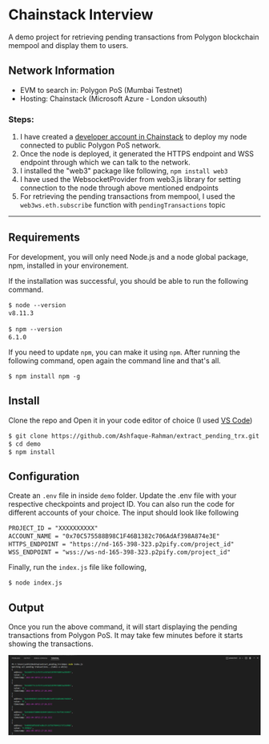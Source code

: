 # Chainstack Interview

A demo project for retrieving pending transactions from Polygon blockchain mempool and display them to users.

## Network Information
- EVM to search in: Polygon PoS (Mumbai Testnet)
- Hosting: Chainstack (Microsoft Azure - London uksouth)

### Steps:
1. I have created a [developer account in Chainstack](https://console.chainstack.com/user/account/create) to deploy my node connected to public Polygon PoS network.
2. Once the node is deployed, it generated the HTTPS endpoint and WSS endpoint through which we can talk to the network.
3. I installed the "web3" package like following, `npm install web3`
4. I have used the WebsocketProvider from web3.js library for setting connection to the node through above mentioned endpoints
5. For retrieving the pending transactions from mempool, I used the `web3ws.eth.subscribe` function with `pendingTransactions` topic 
---
## Requirements

For development, you will only need Node.js and a node global package, npm, installed in your environement.

If the installation was successful, you should be able to run the following command.

    $ node --version
    v8.11.3

    $ npm --version
    6.1.0

If you need to update `npm`, you can make it using `npm`. After running the following command, open again the command line and that's all.

    $ npm install npm -g


## Install
Clone the repo and Open it in your code editor of choice (I used [VS Code](https://code.visualstudio.com))

    $ git clone https://github.com/Ashfaque-Rahman/extract_pending_trx.git
    $ cd demo
    $ npm install

## Configuration
Create an `.env` file in inside `demo` folder. Update the .env file with your respective checkpoints and project ID. You can also run the code for different accounts of your choice. The input should look like following

```
PROJECT_ID = "XXXXXXXXXX"
ACCOUNT_NAME = "0x70C575588B98C1F46B1382c706AdAf398A874e3E"
HTTPS_ENDPOINT = "https://nd-165-398-323.p2pify.com/project_id"
WSS_ENDPOINT = "wss://ws-nd-165-398-323.p2pify.com/project_id"
```

Finally, run the `index.js` file like following, 

    $ node index.js

## Output
Once you run the above command, it will start displaying the pending transactions from Polygon PoS. It may take few minutes before it starts showing the transactions.

![alt=“”](https://github.com/Ashfaque-Rahman/extract_pending_trx/blob/main/images/output1.PNG)

